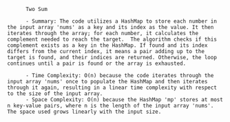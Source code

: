 
          Two Sum

          - Summary: The code utilizes a HashMap to store each number in the input array 'nums' as a key and its index as the value. It then iterates through the array; for each number, it calculates the complement needed to reach the target.  The algorithm checks if this complement exists as a key in the HashMap. If found and its index differs from the current index, it means a pair adding up to the target is found, and their indices are returned. Otherwise, the loop continues until a pair is found or the array is exhausted.

          - Time Complexity: O(n) because the code iterates through the input array 'nums' once to populate the HashMap and then iterates through it again, resulting in a linear time complexity with respect to the size of the input array.
          - Space Complexity: O(n) because the HashMap 'mp' stores at most n key-value pairs, where n is the length of the input array 'nums'. The space used grows linearly with the input size.
          